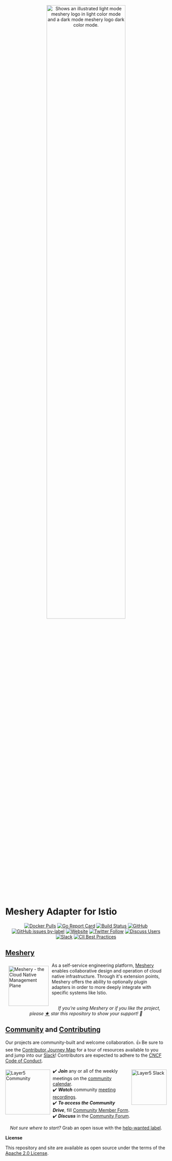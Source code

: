 <p style="text-align:center;" align="center">
  <a href="https://layer5.io/meshery">
    <picture align="center">
      <source media="(prefers-color-scheme: dark)" srcset="https://raw.githubusercontent.com/legendarykamal/meshery-istio/readme_istio/img/readme/meshery-logo-dark-text-side.svg"  width="70%" align="center" style="margin-bottom:20px;">
      <source media="(prefers-color-scheme: light)" srcset="https://raw.githubusercontent.com/legendarykamal/meshery-istio/readme_istio/img/readme/meshery-logo-light-text-side.svg" width="70%" align="center" style="margin-bottom:20px;">
      <img alt="Shows an illustrated light mode meshery logo in light color mode and a dark mode meshery logo dark color mode." src="https://raw.githubusercontent.com/legendarykamal/meshery-istio/readme_istio/img/readme/meshery-logo-light-text-side.svg" width="70%" align="center" style="margin-bottom:20px;">
    </picture>
  </a><br /><br />
</p>
 
# Meshery Adapter for Istio
<div align="center">

[![Docker Pulls](https://img.shields.io/docker/pulls/layer5/meshery-istio.svg)](https://hub.docker.com/r/layer5/meshery-istio)
[![Go Report Card](https://goreportcard.com/badge/github.com/layer5io/meshery-istio)](https://goreportcard.com/report/github.com/layer5io/meshery-istio)
[![Build Status](https://img.shields.io/github/actions/workflow/status/meshery/meshery-istio/multi-platform.yml?branch=master)](https://github.com/meshery/meshery-istio/actions)
[![GitHub](https://img.shields.io/github/license/layer5io/meshery-istio.svg)](LICENSE)
[![GitHub issues by-label](https://img.shields.io/github/issues/layer5io/meshery-istio/help%20wanted.svg)](https://github.com/layer5io/meshery-istio/issues?q=is%3Aopen+is%3Aissue+label%3A"help+wanted")
[![Website](https://img.shields.io/website/https/layer5.io/meshery.svg)](https://layer5.io/meshery/)
[![Twitter Follow](https://img.shields.io/twitter/follow/layer5.svg?label=Follow&style=social)](https://twitter.com/intent/follow?screen_name=mesheryio)
[![Discuss Users](https://img.shields.io/discourse/users?server=https%3A%2F%2Fdiscuss.layer5.io)](https://discuss.layer5.io)
[![Slack](https://img.shields.io/badge/Slack-@layer5.svg?logo=slack)](http://slack.layer5.io)
[![CII Best Practices](https://bestpractices.coreinfrastructure.org/projects/3564/badge)](https://bestpractices.coreinfrastructure.org/projects/3564)

</div>

<p style="clear:both;">
<h2><a href="https://layer5.io/meshery">Meshery</a></h2>
<a href="https://meshery.io"><img src="img/readme/meshery-logo-light-text-tag.svg"
style="margin:10px;" width="125px" 
alt="Meshery - the Cloud Native Management Plane" align="left" /></a>
As a self-service engineering platform, <a href="https://meshery.io">Meshery</a> enables collaborative design and operation of cloud native infrastructure. Through it's extension points, Meshery offers the ability to optionally plugin adapters in order to more deeply integrate with specific systems like Istio. 
<br /><br /><p align="center"><i>If you’re using Meshery or if you like the project, please <a href="https://github.com/layer5io/meshery/stargazers">★</a> star this repository to show your support! 🤩</i></p>
</p>

<p style="clear:both;">
<h2><a name="contributing"></a><a name="community"></a> <a href="https://slack.meshery.io">Community</a> and <a href="https://docs.meshery.io/project/contributing">Contributing</a></h2>
Our projects are community-built and welcome collaboration. 👍 Be sure to see the <a href="https://layer5.io/community/newcomers">Contributor Journey Map</a> for a tour of resources available to you and jump into our <a href="https://slack.meshery.io">Slack</a>! Contributors are expected to adhere to the <a href="https://github.com/cncf/foundation/blob/master/code-of-conduct.md">CNCF Code of Conduct</a>.

<a href="https://slack.meshery.io"><img alt="Layer5 Slack" src="img/readme/slack-128.png" style="margin-left:10px;padding-top:5px;" width="110px" align="right" /></a>

<a href="https://layer5.io/community"><img alt="Layer5 Community" src="img/readme/community.svg" style="margin-right:8px;padding-top:5px;" width="140px" align="left" /></a>

<p>
✔️ <em><strong>Join</strong></em> any or all of the weekly meetings on the <a href="https://meshery.io/calendar">community calendar</a>.<br />
✔️ <em><strong>Watch</strong></em> community <a href="https://www.youtube.com/channel/UCFL1af7_wdnhHXL1InzaMvA?sub_confirmation=1">meeting recordings</a>.<br />
✔️ <em><strong>To access the Community Drive</strong></em>, fill <a href="https://layer5.io/newcomer">Community Member Form</a>.<br />
✔️ <em><strong>Discuss</strong></em> in the <a href="https://discuss.layer5.io">Community Forum</a>.<br />
</p>
<p align="center">
<i>Not sure where to start?</i> Grab an open issue with the <a href="https://github.com/issues?q=is%3Aopen+is%3Aissue+archived%3Afalse+org%3Alayer5io+org%3Ameshery+org%3Aservice-mesh-performance+org%3Aservice-mesh-patterns+org%3Alayer5labs+label%3A%22help+wanted%22+">help-wanted label</a>.
</p>

**License**

This repository and site are available as open source under the terms of the [Apache 2.0 License](https://opensource.org/licenses/Apache-2.0).

